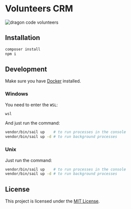 # Volunteers CRM

![dragon code volunteers](https://preview.dragon-code.pro/the-dragon-code/volunteers-crm.svg?background=f9322c&invert=1)

## Installation

```bash
composer install
npm i
```

## Development

Make sure you have [Docker](https://www.docker.com/products/docker-desktop/) installed.

### Windows

You need to enter the `WSL`:

```bash
wsl
```

And just run the command:

```bash
vendor/bin/sail up    # to run processes in the console
vendor/bin/sail up -d # to run background processes
```

### Unix

Just run the command:

```bash
vendor/bin/sail up    # to run processes in the console
vendor/bin/sail up -d # to run background processes
```

## License

This project is licensed under the [MIT License](LICENSE).

